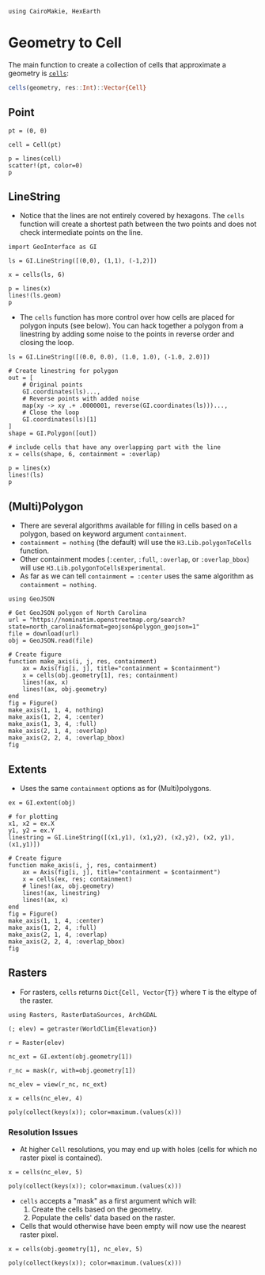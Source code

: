 ```@setup geom
using CairoMakie, HexEarth
```

# Geometry to Cell

The main function to create a collection of cells that approximate a geometry is [`cells`](@ref):

```julia
cells(geometry, res::Int)::Vector{Cell}
```

## Point

```@example geom
pt = (0, 0)

cell = Cell(pt)

p = lines(cell)
scatter!(pt, color=0)
p
```

## LineString

- Notice that the lines are not entirely covered by hexagons.  The `cells` function will create a
shortest path between the two points and does not check intermediate points on the line.


```@example geom
import GeoInterface as GI

ls = GI.LineString([(0,0), (1,1), (-1,2)])

x = cells(ls, 6)

p = lines(x)
lines!(ls.geom)
p
```

- The `cells` function has more control over how cells are placed for polygon inputs (see below).  You can hack together a polygon from a linestring by adding some noise to the points in reverse order and closing the loop.

```@example geom
ls = GI.LineString([(0.0, 0.0), (1.0, 1.0), (-1.0, 2.0)])

# Create linestring for polygon
out = [
    # Original points
    GI.coordinates(ls)...,
    # Reverse points with added noise
    map(xy -> xy .+ .0000001, reverse(GI.coordinates(ls)))...,
    # Close the loop
    GI.coordinates(ls)[1]
]
shape = GI.Polygon([out])

# include cells that have any overlapping part with the line
x = cells(shape, 6, containment = :overlap)

p = lines(x)
lines!(ls)
p
```

## (Multi)Polygon

- There are several algorithms available for filling in cells based on a polygon, based on keyword argument `containment`.
- `containment = nothing` (the default) will use the `H3.Lib.polygonToCells` function.
- Other containment modes (`:center`, `:full`, `:overlap`, or `:overlap_bbox`) will use `H3.Lib.polygonToCellsExperimental`.
- As far as we can tell `containment = :center` uses the same algorithm as `containment = nothing`.

```@example geom
using GeoJSON

# Get GeoJSON polygon of North Carolina
url = "https://nominatim.openstreetmap.org/search?state=north_carolina&format=geojson&polygon_geojson=1"
file = download(url)
obj = GeoJSON.read(file)

# Create figure
function make_axis(i, j, res, containment)
    ax = Axis(fig[i, j], title="containment = $containment")
    x = cells(obj.geometry[1], res; containment)
    lines!(ax, x)
    lines!(ax, obj.geometry)
end
fig = Figure()
make_axis(1, 1, 4, nothing)
make_axis(1, 2, 4, :center)
make_axis(1, 3, 4, :full)
make_axis(2, 1, 4, :overlap)
make_axis(2, 2, 4, :overlap_bbox)
fig
```

## Extents

- Uses the same `containment` options as for (Multi)polygons.

```@example geom
ex = GI.extent(obj)

# for plotting
x1, x2 = ex.X
y1, y2 = ex.Y
linestring = GI.LineString([(x1,y1), (x1,y2), (x2,y2), (x2, y1), (x1,y1)])

# Create figure
function make_axis(i, j, res, containment)
    ax = Axis(fig[i, j], title="containment = $containment")
    x = cells(ex, res; containment)
    # lines!(ax, obj.geometry)
    lines!(ax, linestring)
    lines!(ax, x)
end
fig = Figure()
make_axis(1, 1, 4, :center)
make_axis(1, 2, 4, :full)
make_axis(2, 1, 4, :overlap)
make_axis(2, 2, 4, :overlap_bbox)
fig
```

## Rasters

- For rasters, `cells` returns `Dict{Cell, Vector{T}}` where `T` is the eltype of the raster.

```@example geom
using Rasters, RasterDataSources, ArchGDAL

(; elev) = getraster(WorldClim{Elevation})

r = Raster(elev)

nc_ext = GI.extent(obj.geometry[1])

r_nc = mask(r, with=obj.geometry[1])

nc_elev = view(r_nc, nc_ext)

x = cells(nc_elev, 4)

poly(collect(keys(x)); color=maximum.(values(x)))
```

### Resolution Issues

- At higher `Cell` resolutions, you may end up with holes (cells for which no raster pixel is contained).

```@example geom
x = cells(nc_elev, 5)

poly(collect(keys(x)); color=maximum.(values(x)))
```

- `cells` accepts a "mask" as a first argument which will:
  1.  Create the cells based on the geometry.
  2.  Populate the cells' data based on the raster.
- Cells that would otherwise have been empty will now use the nearest raster pixel.

```@example geom
x = cells(obj.geometry[1], nc_elev, 5)

poly(collect(keys(x)); color=maximum.(values(x)))
```
